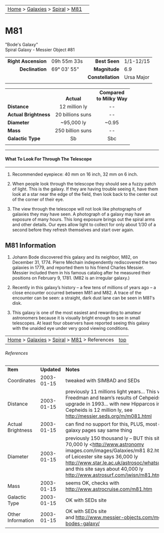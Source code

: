 |    |    |
|:---|---:|
|[Home](/notes/#object-notes) > [Galaxies](/notes/#galaxies) > [Spiral](!spiral_galaxy_info) > [M81](#m81)|  |

# M81
"Bode's Galaxy"<br/>
Spiral Galaxy - Messier Object #81

|   |   |   |   |
|--:|:--|--:|:--|
|**Right Ascension**|09h 55m 33s|**Best Seen**|1/1-12/15|
|**Declination**|69&deg; 03' 55"	|**Magnitude**|6.9|
|   |   |**Constellation**|Ursa Major|
|   |   |   |   |

|  |  |  |
|---|:--:|:--:|
|  |<br/>**Actual**|**Compared<br/>to Milky Way**|
|**Distance**|12 million ly|--|
|**Actual Brightness**|20 billions suns|--|
|**Diameter**|~95,000 ly|~0.95|
|**Mass**|250 billion suns|--|
|**Galactic Type**|Sb|Sbc|
|  |  |  |

---
#### What To Look For Through The Telescope
---

1.	Recommended eyepiece: 40 mm on 16 inch, 32 mm on 6 inch.

2.	When people look through the telescope they should see a fuzzy patch of light.  This is the galaxy.  If they are having trouble seeing it, have them look at a star near the edge of the field, then look back to the center out of the corner of their eye.
   
3.	The view through the telescope will not look like photographs of galaxies they may have seen.  A photograph of a galaxy may have an exposure of many hours.  This long exposure brings out the spiral arms and other details.  Our eyes allow light to collect for only about 1/30 of a second before they refresh themselves and start over again.

## M81 Information

1.	Johann Bode discovered this galaxy and its neighbor, M82, on December 31, 1774.  Pierre Méchain independently rediscovered the two galaxies in 1779, and reported them to his friend Charles Messier.  Messier included them in his famous catalog after he measured their positions on February 9, 1781.  (M82 is an irregular galaxy.)
 
2.	Recently in this galaxy’s history – a few tens of millions of years ago – a close encounter occurred between M81 and M82.  A trace of the encounter can be seen: a straight, dark dust lane can be seen in M81's disk.

3.	This galaxy is one of the most easiest and rewarding to amateur astronomers because it is visually bright enough to see in small telescopes.  At least four observers have reported seeing this galaxy with the unaided eye under very good viewing conditions.

|    |    |
|:---|---:|
|[Home](/notes/#object-notes) > [Galaxies](/notes/#galaxies) > [Spiral](!spiral_galaxy_info) > [M81](#m81) > References|[top](#m81)|

###### References
|   |   |   |
|---|---|---|
|**Item**|**Updated**|**Notes**|
|Coordinates|2003-01-15|tweaked with SIMBAD and SEDs|
|Distance|2003-01-15|previously 11 millions light years...  This was Wendy Freedman and team’s results of Cehpeids pre-Hubble upgrade in 1993... with new Hipparcos info, distance to Cepheids is 12 million ly, see <http://messier.seds.org/m/m081.html>|
|Actual Brightness|2003-01-15|can find no support for this, PLUS, most other spiral galaxy pages say same thing|
|Diameter|2003-01-15|previously 150 thousand ly – BUT this site says about 70,000 ly <http://www.astronomy images.com/images/Galaxies/m81 82.htm> University of Leicester site says 36,000 ly <http://www.star.le.ac.uk/astrosoc/whatsup/galaxies.html> and this site says about 40,000 ly <http://www.astrosurf.com/jwisn/m81.htm>|
|Mass|2003-01-15|seems OK, checks with <http://www.astrocruise.com/m81.htm>|
|Galactic Type|2003-01-15|OK with SEDs site|
|Other Information|2003-01-15|OK with SEDs site<br/> and <http://www.messier-objects.com/messier-81-bodes-galaxy/>|
